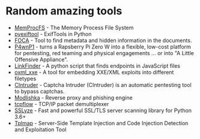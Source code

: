 # Random amazing tools

- [MemProcFS](https://github.com/ufrisk/MemProcFS) - The Memory Process File System
- [pyexiftool](https://github.com/smarnach/pyexiftool) - ExifTools in Python
- [FOCA](https://github.com/ElevenPaths/FOCA) - Tool to find metadata and hidden information in the documents.
- [P4wnP1](https://github.com/mame82/P4wnP1_aloa) - turns a Rapsberry Pi Zero W into a flexible, low-cost platform for pentesting, red teaming and physical engagements ... or into "A Little Offensive Appliance".
- [LinkFinder](https://github.com/GerbenJavado/LinkFinder) - A python script that finds endpoints in JavaScript files
- [oxml_xxe](https://github.com/BuffaloWill/oxml_xxe) - A tool for embedding XXE/XML exploits into different filetypes
- [CIntruder](https://github.com/epsylon/cintruder) - Captcha Intruder (CIntruder) is an automatic pentesting tool to bypass captchas.
- [Modlishka](https://github.com/drk1wi/Modlishka) - Reverse proxy and phishing engine
- [tcpflow](https://github.com/simsong/tcpflow) - TCP/IP packet demultiplexer
- [SSLyze](https://github.com/nabla-c0d3/sslyze) - Fast and powerful SSL/TLS server scanning library for Python 3.6+
- [Tplmap](https://github.com/epinna/tplmap) - Server-Side Template Injection and Code Injection Detection and Exploitation Tool
